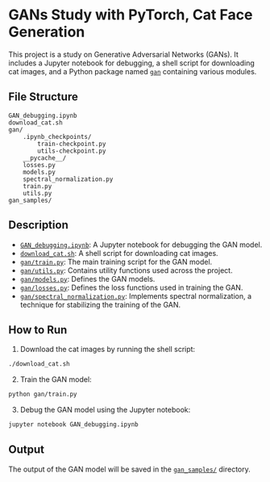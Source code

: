 # GANs Study with PyTorch, Cat Face Generation

This project is a study on Generative Adversarial Networks (GANs). It includes a Jupyter notebook for debugging, a shell script for downloading cat images, and a Python package named [`gan`](command:_github.copilot.openRelativePath?%5B%22gan%22%5D "gan") containing various modules.

## File Structure

```
GAN_debugging.ipynb
download_cat.sh
gan/
	.ipynb_checkpoints/
		train-checkpoint.py
		utils-checkpoint.py
	__pycache__/
	losses.py
	models.py
	spectral_normalization.py
	train.py
	utils.py
gan_samples/
```

## Description

- [`GAN_debugging.ipynb`](command:_github.copilot.openRelativePath?%5B%22GAN_debugging.ipynb%22%5D "GAN_debugging.ipynb"): A Jupyter notebook for debugging the GAN model.
- [`download_cat.sh`](command:_github.copilot.openRelativePath?%5B%22download_cat.sh%22%5D "download_cat.sh"): A shell script for downloading cat images.
- [`gan/train.py`](command:_github.copilot.openRelativePath?%5B%22gan%2Ftrain.py%22%5D "gan/train.py"): The main training script for the GAN model.
- [`gan/utils.py`](command:_github.copilot.openRelativePath?%5B%22gan%2Futils.py%22%5D "gan/utils.py"): Contains utility functions used across the project.
- [`gan/models.py`](command:_github.copilot.openRelativePath?%5B%22gan%2Fmodels.py%22%5D "gan/models.py"): Defines the GAN models.
- [`gan/losses.py`](command:_github.copilot.openRelativePath?%5B%22gan%2Flosses.py%22%5D "gan/losses.py"): Defines the loss functions used in training the GAN.
- [`gan/spectral_normalization.py`](command:_github.copilot.openRelativePath?%5B%22gan%2Fspectral_normalization.py%22%5D "gan/spectral_normalization.py"): Implements spectral normalization, a technique for stabilizing the training of the GAN.

## How to Run

1. Download the cat images by running the shell script:

```sh
./download_cat.sh
```

2. Train the GAN model:

```sh
python gan/train.py
```

3. Debug the GAN model using the Jupyter notebook:

```sh
jupyter notebook GAN_debugging.ipynb
```

## Output

The output of the GAN model will be saved in the [`gan_samples/`](command:_github.copilot.openRelativePath?%5B%22gan_samples%2F%22%5D "gan_samples/") directory.